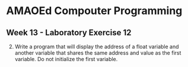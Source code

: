 # AMAOEd Compouter Programming
## Week 13 - Laboratory Exercise 12

2.	Write a program that will display the address of a float variable and another variable that shares the same address and value as the first variable. Do not initialize the first variable.
